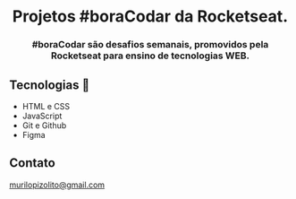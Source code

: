 <h1 align="center">Projetos #boraCodar da Rocketseat.</h1>


<h3 align="center"> #boraCodar são desafios semanais, promovidos pela Rocketseat para ensino de tecnologias WEB.<h3>

## Tecnologias 🚀

- HTML e CSS
- JavaScript
- Git e Github
- Figma

## Contato 

murilopizolito@gmail.com